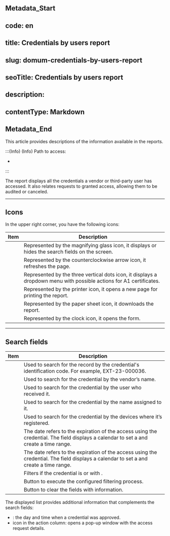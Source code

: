 ## Metadata_Start 
## code: en
## title: Credentials by users report 
## slug: domum-credentials-by-users-report 
## seoTitle: Credentials by users report 
## description:  
## contentType: Markdown 
## Metadata_End
This article provides descriptions of the information available in the  reports.

:::(Info) (Info)
Path to access:

* 

:::

The report displays all the credentials a vendor or third-party user has accessed. It also relates requests to granted access, allowing them to be audited or canceled.

* * *
## Icons
In the upper right corner, you have the following icons:

| Item | Description |
| --- | --- |
|  | Represented by the magnifying glass icon, it displays or hides the search fields on the screen. |
|  | Represented by the counterclockwise arrow icon, it refreshes the page. |
| | Represented by the three vertical dots icon, it displays a dropdown menu with possible actions for A1 certificates. |
|  | Represented by the printer icon, it opens a new page for printing the report. |
|  | Represented by the paper sheet icon, it downloads the report. |
|  | Represented by the clock icon, it opens the  form. |

* * *
## Search fields


| Item | Description |
| --- | --- |
|  | Used to search for the record by the credential's identification code. For example, EXT-23-000036.|
|  | Used to search for the credential by the vendor’s name. |
|  | Used to search for the credential by the user who received it. |
|  | Used to search for the credential by the name assigned to it. |
|  | Used to search for the credential by the devices where it’s registered. |
|  | The date refers to the expiration of the access using the credential. The field displays a calendar to set a  and create a time range. |
|  | The date refers to the expiration of the access using the credential. The field displays a calendar to set a  and create a time range. |
| | Filters if the credential is  or with . |
|  | Button to execute the configured filtering process. |
|  | Button to clear the fields with information. |

The displayed list provides additional information that complements the search fields:

* : the day and time when a credential was approved.
*  icon in the action column: opens a pop-up window with the access request details.


